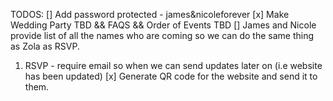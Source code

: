 TODOS:
[] Add password protected - james&nicoleforever
[x] Make Wedding Party TBD && FAQS && Order of Events TBD
[] James and Nicole provide list of all the names who are coming so we can do the same thing as Zola as RSVP.
   1. RSVP - require email so when we can send updates later on (i.e website has been updated)
[x] Generate QR code for the website and send it to them.
 
